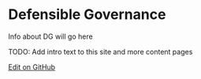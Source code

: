 # Defensible Governance

Info about DG will go here

TODO: Add intro text to this site and more content pages

[Edit on GitHub](https://github.com/the-cyber-boardroom/cbr-custom--defensible-governance/blob/dev/cbr__defensible_governance/custom/cbr_content/en/web-pages/defensible_governance/index.md)

